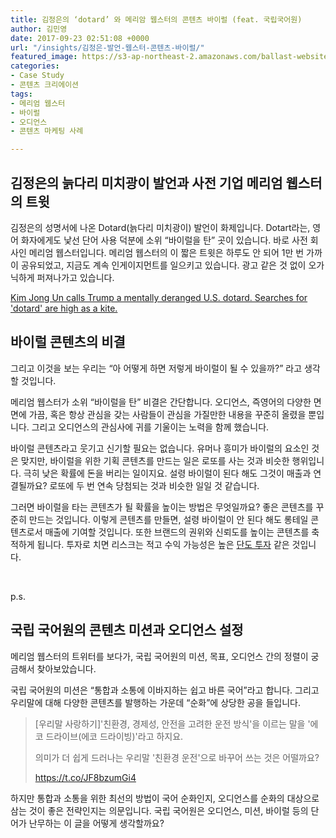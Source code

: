 ```yaml
---
title: 김정은의 ‘dotard’ 와 메리암 웹스터의 콘텐츠 바이럴 (feat. 국립국어원)
author: 김민영
date: 2017-09-23 02:51:08 +0000
url: "/insights/김정은-발언-웹스터-콘텐츠-바이럴/"
featured_image: https://s3-ap-northeast-2.amazonaws.com/ballast-website-images/wp-content/uploads/2017/09/23120210/%EC%9B%B9%EC%8A%A4%ED%84%B0-%EB%B0%94%EC%9D%B4%EB%9F%B4-%EC%BD%98%ED%85%90%EC%B8%A0.jpeg
categories:
- Case Study
- 콘텐츠 크리에이션
tags:
- 메리엄 웹스터
- 바이럴
- 오디언스
- 콘텐츠 마케팅 사례

---
```

## 김정은의 늙다리 미치광이 발언과 사전 기업 메리엄 웹스터의 트윗

김정은의 성명서에 나온 Dotard(늙다리 미치광이) 발언이 화제입니다. Dotart라는, 영어 화자에게도 낯선 단어 사용 덕분에 소위 “바이럴을 탄” 곳이 있습니다. 바로 사전 회사인 메리엄 웹스터입니다. 메리엄 웹스터의 이 짧은 트윗은 하루도 안 되어 1만 번 가까이 공유되었고, 지금도 계속 인게이지먼트를 일으키고 있습니다. 광고 같은 것 없이 오가닉하게 퍼져나가고 있습니다. 

[Kim Jong Un calls Trump a mentally deranged U.S. dotard. Searches for 'dotard' are high as a kite.](https://t.co/HztPoLSjXi) 

## 바이럴 콘텐츠의 비결

그리고 이것을 보는 우리는 “아 어떻게 하면 저렇게 바이럴이 될 수 있을까?” 라고 생각할 것입니다.

메리엄 웹스터가 소위 “바이럴을 탄” 비결은 간단합니다. 오디언스, 즉영어의 다양한 면면에 가끔, 혹은 항상 관심을 갖는 사람들이 관심을 가질만한 내용을 꾸준히 올렸을 뿐입니다. 그리고 오디언스의 관심사에 귀를 기울이는 노력을 함께 했습니다.

바이럴 콘텐츠라고 웃기고 신기할 필요는 없습니다. 유머나 흥미가 바이럴의 요소인 것은 맞지만, 바이럴을 위한 기획 콘텐츠를 만드는 일은 로또를 사는 것과 비슷한 행위입니다. 극히 낮은 확률에 돈을 버리는 일이지요. 설령 바이럴이 된다 해도 그것이 매출과 연결될까요? 로또에 두 번 연속 당첨되는 것과 비슷한 일일 것 같습니다.

그러면 바이럴을 타는 콘텐츠가 될 확률을 높이는 방법은 무엇일까요? 좋은 콘텐츠를 꾸준히 만드는 것입니다. 이렇게 콘텐츠를 만들면, 설령 바이럴이 안 된다 해도 롱테일 콘텐츠로서 매출에 기여할 것입니다. 또한 브랜드의 권위와 신뢰도를 높이는 콘텐츠를 축적하게 됩니다. 투자로 치면 리스크는 적고 수익 가능성은 높은 [단도 투자](https://www.amazon.com/Dhandho-Investor-Low-Risk-Method-Returns/dp/047004389X) 같은 것입니다.

 

p.s.

## 국립 국어원의 콘텐츠 미션과 오디언스 설정

메리엄 웹스터의 트위터를 보다가, 국립 국어원의 미션, 목표, 오디언스 간의 정렬이 궁금해서 찾아보았습니다.

국립 국어원의 미션은 “통합과 소통에 이바지하는 쉽고 바른 국어”라고 합니다. 그리고 우리말에 대해 다양한 콘텐츠를 발행하는 가운데 “순화”에 상당한 공을 들입니다.

>  \[우리말 사랑하기\]'친환경, 경제성, 안전을 고려한 운전 방식'을 이르는 말을 '에코 드라이브(에코 드라이빙)'라고 하지요. 
>
> 의미가 더 쉽게 드러나는 우리말 '친환경 운전'으로 바꾸어 쓰는 것은 어떨까요?
>
> https://t.co/JF8bzumGi4

하지만 통합과 소통을 위한 최선의 방법이 국어 순화인지, 오디언스를 순화의 대상으로 삼는 것이 좋은 전략인지는 의문입니다. 국립 국어원은 오디언스, 미션, 바이럴 등의 단어가 난무하는 이 글을 어떻게 생각할까요?